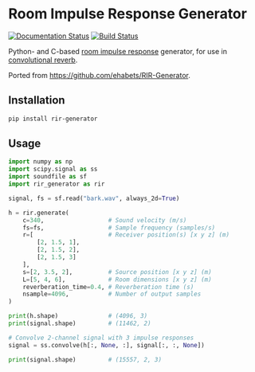 # Room Impulse Response Generator

[![Documentation Status](https://readthedocs.org/projects/rir-generator/badge/?version=latest)](https://rir-generator.readthedocs.io/en/latest/?badge=latest)
[![Build Status](https://travis-ci.org/audiolabs/rir-generator.svg?branch=master)](https://travis-ci.org/audiolabs/rir-generator)

Python- and C-based [room impulse response](https://en.wikipedia.org/wiki/Impulse_response#Acoustic_and_audio_applications) generator, for use in [convolutional reverb](https://en.wikipedia.org/wiki/Convolution_reverb).

Ported from https://github.com/ehabets/RIR-Generator.

## Installation

```sh
pip install rir-generator
```

## Usage

```python
import numpy as np
import scipy.signal as ss
import soundfile as sf
import rir_generator as rir

signal, fs = sf.read("bark.wav", always_2d=True)

h = rir.generate(
    c=340,                  # Sound velocity (m/s)
    fs=fs,                  # Sample frequency (samples/s)
    r=[                     # Receiver position(s) [x y z] (m)
        [2, 1.5, 1],
        [2, 1.5, 2],
        [2, 1.5, 3]
    ],
    s=[2, 3.5, 2],          # Source position [x y z] (m)
    L=[5, 4, 6],            # Room dimensions [x y z] (m)
    reverberation_time=0.4, # Reverberation time (s)
    nsample=4096,           # Number of output samples
)

print(h.shape)              # (4096, 3)
print(signal.shape)         # (11462, 2)

# Convolve 2-channel signal with 3 impulse responses
signal = ss.convolve(h[:, None, :], signal[:, :, None])

print(signal.shape)         # (15557, 2, 3)
```
